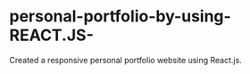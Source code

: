 # personal-portfolio-by-using-REACT.JS-
Created a responsive personal portfolio website using React.js.
